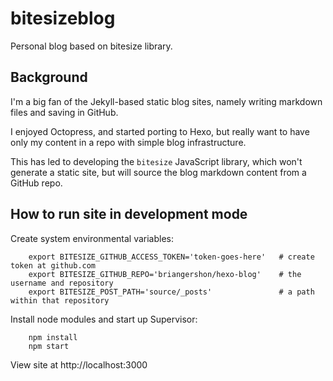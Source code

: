 # bitesizeblog

Personal blog based on bitesize library.

## Background

I'm a big fan of the Jekyll-based static blog sites, namely writing markdown files and saving in GitHub.

I enjoyed Octopress, and started porting to Hexo, but really want to have only my content in a repo with simple blog infrastructure.

This has led to developing the `bitesize` JavaScript library, which won't generate a static site, but will source the blog markdown content from a GitHub repo.

## How to run site in development mode

Create system environmental variables:

        export BITESIZE_GITHUB_ACCESS_TOKEN='token-goes-here'   # create token at github.com
        export BITESIZE_GITHUB_REPO='briangershon/hexo-blog'    # the username and repository
        export BITESIZE_POST_PATH='source/_posts'               # a path within that repository

Install node modules and start up Supervisor:

        npm install
        npm start

View site at http://localhost:3000
